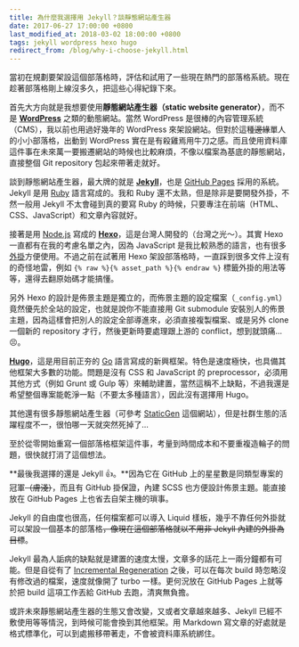 ```yaml
---
title: 為什麼我選擇用 Jekyll？談靜態網站產生器
date: 2017-06-27 17:00:00 +0800
last_modified_at: 2018-03-02 18:00:00 +0800
tags: jekyll wordpress hexo hugo
redirect_from: /blog/why-i-choose-jekyll.html
---
```


當初在規劃要架設這個部落格時，評估和試用了一些現在熱門的部落格系統。現在趁著部落格剛上線沒多久，把這些心得紀錄下來。

首先大方向就是我想要使用**靜態網站產生器（static website generator）**，而不是 [**WordPress**](https://wordpress.org/) 之類的動態網站。當然 WordPress 是很棒的內容管理系統（CMS），我以前也用過好幾年的 WordPress 來架設網站。但對於這種~~邊緣~~單人的小小部落格，出動到 WordPress 實在是有殺雞焉用牛刀之感。而且使用資料庫這件事在未來萬一要搬遷網站的時候也比較麻煩，不像以檔案為基底的靜態網站，直接整個 Git repository 包起來帶著走就好。

談到靜態網站產生器，最大牌的就是 [**Jekyll**](https://jekyllrb.com/)，也是 [GitHub Pages](https://pages.github.com/) 採用的系統。Jekyll 是用 [Ruby](https://www.ruby-lang.org/) 語言寫成的。我和 Ruby 還不太熟，但是除非是要開發外掛，不然一般用 Jekyll 不太會碰到真的要寫 Ruby 的時候，只要專注在前端（HTML、CSS、JavaScript）和文章內容就好。

接著是用 [Node.js](https://nodejs.org/) 寫成的 [**Hexo**](https://hexo.io/)，這是台灣人開發的（台灣之光～）。其實 Hexo 一直都有在我的考慮名單之內，因為 JavaScript 是我比較熟悉的語言，也有很多[外掛](https://hexo.io/plugins/)方便使用。不過之前在試著用 Hexo 架設部落格時，一直踩到很多文件上沒有的奇怪地雷，例如 `{% raw %}{% asset_path %}{% endraw %}` 標籤外掛的用法等等，還得去翻原始碼才能搞懂。

另外 Hexo 的設計是佈景主題是獨立的，而佈景主題的設定檔案（`_config.yml`）竟然優先於全站的設定，也就是說你不能直接用 Git submodule 安裝別人的佈景主題，因為這樣會把別人的設定全部導進來，必須直接複製檔案、或是另外 clone 一個新的 repository 才行，然後更新時要處理跟上游的 conflict，想到就頭痛…😣。

[**Hugo**](https://gohugo.io/)，這是用目前正夯的 [Go](https://golang.org/) 語言寫成的新興框架。特色是速度極快，也具備其他框架大多數的功能。問題是沒有 CSS 和 JavaScript 的 preprocessor，必須用其他方式（例如 Grunt 或 Gulp 等）來輔助建置，當然這稱不上缺點，不過我還是希望整個專案能乾淨一點（不要太多種語言），因此沒有選擇用 Hugo。

其他還有很多靜態網站產生器（可參考 [StaticGen](https://www.staticgen.com/) 這個網站），但是社群生態的活躍程度不一，很怕哪一天就突然死掉了…

至於從零開始重寫一個部落格框架這件事，考量到時間成本和不要重複造輪子的問題，很快就打消了這個想法。

**最後我選擇的還是 Jekyll 👍。**因為它在 GitHub 上的星星數是同類型專案的冠軍~~（膚淺）~~，而且有 GitHub 掛保證，內建 SCSS 也方便設計佈景主題。能直接放在 GitHub Pages 上也省去自架主機的瑣事。

Jekyll 的自由度也很高，任何檔案都可以導入 Liquid 樣板，幾乎不靠任何外掛就可以架設一個基本的部落格~~，像現在這個部落格就以不用非 Jekyll 內建的外掛為目標~~。

Jekyll 最為人詬病的缺點就是建置的速度太慢，文章多的話花上一兩分鐘都有可能。但是自從有了 [Incremental Regeneration](https://jekyllrb.com/docs/configuration/#incremental-regeneration) 之後，可以在每次 build 時忽略沒有修改過的檔案，速度就像開了 turbo 一樣。更何況放在 GitHub Pages 上就等於把 build 這項工作丟給 GitHub 去跑，清爽無負擔。

或許未來靜態網站產生器的生態又會改變，又或者文章越來越多、Jekyll 已經不敷使用等等情況，到時候可能會換到其他框架。用 Markdown 寫文章的好處就是格式標準化，可以到處搬移帶著走，不會被資料庫系統綁住。
